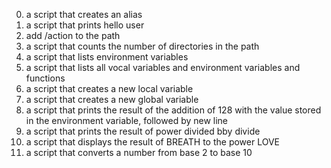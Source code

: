 0. a script that creates an alias  
1. a script that prints hello user  
2. add /action to the path  
3. a script that counts the number of directories in the path  
4. a script that lists environment variables  
5. a script that lists all vocal variables and environment variables and functions  
6. a script that creates a new local variable  
7. a script that creates a new global variable  
8. a script that prints the result of the addition of 128 with the value stored in the environment variable, followed by new line  
9. a script that prints the result of power divided bby divide  
10. a script that displays the result of BREATH to the power LOVE  
11. a script that converts a number from base 2 to base 10
